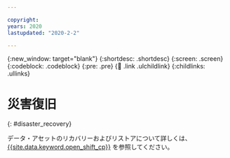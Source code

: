 ```yaml
---

copyright:
years: 2020
lastupdated: "2020-2-2"

---
```


{:new_window: target="blank"}
{:shortdesc: .shortdesc}
{:screen: .screen}
{:codeblock: .codeblock}
{:pre: .pre}
{:child: .link .ulchildlink}
{:childlinks: .ullinks}

# 災害復旧
{: #disaster_recovery}

データ・アセットのリカバリーおよびリストアについて詳しくは、[{{site.data.keyword.open_shift_cp}}](https://docs.openshift.com/container-platform/4.6/backup_and_restore/disaster_recovery/about-disaster-recovery.html) を参照してください。
